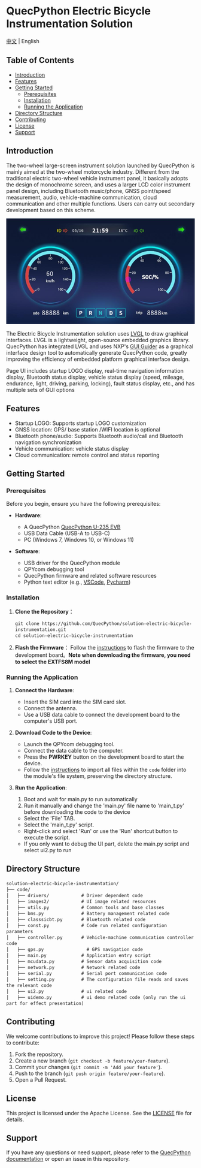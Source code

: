 # QuecPython Electric Bicycle Instrumentation Solution

[中文](README_ZH.md) | English


## Table of Contents

- [Introduction](#introduction)
- [Features](#features)
- [Getting Started](#getting-started)
  - [Prerequisites](#prerequisites)
  - [Installation](#installation)
  - [Running the Application](#running-the-application)
- [Directory Structure](#directory-structure)
- [Contributing](#contributing)
- [License](#license)
- [Support](#support)

## Introduction

The two-wheel large-screen instrument solution launched by QuecPython is mainly aimed at the two-wheel motorcycle industry. Different from the traditional electric two-wheel vehicle instrument panel, it basically adopts the design of monochrome screen, and uses a larger LCD color instrument panel design, including Bluetooth music/phone, GNSS point/speed measurement, audio, vehicle-machine communication, cloud communication and other multiple functions. Users can carry out secondary development based on this scheme.

![1717664083140](doc/zh/media/UI.png)

The Electric Bicycle Instrumentation solution uses [LVGL](https://lvgl.io/) to draw graphical interfaces. LVGL is a lightweight, open-source embedded graphics library. QuecPython has integrated LVGL and uses NXP's [GUI Guider](https://www.nxp.com/design/software/development-software/gui-guider:GUI-GUIDER) as a graphical interface design tool to automatically generate QuecPython code, greatly improving the efficiency of embedded platform graphical interface design.

Page UI includes startup LOGO display, real-time navigation information display, Bluetooth status display, vehicle status display (speed, mileage, endurance, light, driving, parking, locking), fault status display, etc., and has multiple sets of GUI options

## Features

- Startup LOGO: Supports startup LOGO customization
- GNSS location: GPS/ base station /WIFI location is optional
- Bluetooth phone/audio: Supports Bluetooth audio/call and Bluetooth navigation synchronization
- Vehicle communication: vehicle status display
- Cloud communication: remote control and status reporting

## Getting Started

### Prerequisites

Before you begin, ensure you have the following prerequisites:

- **Hardware**:
  - A QuecPython [QuecPython U-235 EVB](https://python.quectel.com/doc/Getting_started/en/evb/ec600u-235.html)
  - USB Data Cable (USB-A to USB-C)
  - PC (Windows 7, Windows 10, or Windows 11)

- **Software**:
  - USB driver for the QuecPython module
  - QPYcom debugging tool
  - QuecPython firmware and related software resources
  - Python text editor (e.g., [VSCode](https://code.visualstudio.com/), [Pycharm](https://www.jetbrains.com/pycharm/download/))


### Installation

1. **Clone the Repository**：

   ```
   git clone https://github.com/QuecPython/solution-electric-bicycle-instrumentation.git
   cd solution-electric-bicycle-instrumentation
   ```

2. **Flash the Firmware**： 
	Follow the [instructions](https://python.quectel.com/doc/Application_guide/en/dev-tools/QPYcom/qpycom-dw.html#Download-Firmware) to flash the firmware to the development board。**Note when downloading the firmware, you need to select the EXTFS8M model**

### Running the Application

1. **Connect the Hardware**:
   - Insert the SIM card into the SIM card slot.
   - Connect the antenna.
   - Use a USB data cable to connect the development board to the computer's USB port.

2. **Download Code to the Device**:
   - Launch the QPYcom debugging tool.
   - Connect the data cable to the computer.
   - Press the **PWRKEY** button on the development board to start the device.
   - Follow the [instructions](https://python.quectel.com/doc/Application_guide/en/dev-tools/QPYcom/qpycom-dw.html#Download-Script) to import all files within the `code` folder into the module's file system, preserving the directory structure.

3. **Run the Application**:

	1. Boot and wait for main.py to run automatically
	2. Run it manually and change the 'main.py' file name to 'main_t.py' before downloading the code to the device

	- Select the 'File' TAB.
	- Select the 'main_t.py' script.
	- Right-click and select 'Run' or use the 'Run' shortcut button to execute the script.
	- If you only want to debug the UI part, delete the main.py script and select ui2.py to run

## Directory Structure

```plaintext
solution-electric-bicycle-instrumentation/
├── code/
│   ├── drivers/            # Driver dependent code
│   ├── images2/            # UI image related resources
│   ├── utils.py            # Common tools and base classes
│   ├── bms.py              # Battery management related code
│   ├── classsicbt.py       # Bluetooth related code
│   ├── const.py            # Code run related configuration parameters
│   ├── controller.py       # Vehicle-machine communication controller code
│   ├── gps.py           	  # GPS navigation code
│   ├── main.py            	# Application entry script
│   ├── mcudata.py          # Sensor data acquisition code
│   ├── network.py          # Network related code
│   ├── serial.py           # Serial port communication code
│   ├── setting.py          # The configuration file reads and saves the relevant code
│   ├── ui2.py            	# ui related code
│   ├── uidemo.py           # ui demo related code (only run the ui part for effect presentation)
```


## Contributing

We welcome contributions to improve this project! Please follow these steps to contribute:

1. Fork the repository.
2. Create a new branch (`git checkout -b feature/your-feature`).
3. Commit your changes (`git commit -m 'Add your feature'`).
4. Push to the branch (`git push origin feature/your-feature`).
5. Open a Pull Request.

## License

This project is licensed under the Apache License. See the [LICENSE](LICENSE) file for details.

## Support

If you have any questions or need support, please refer to the [QuecPython documentation](https://python.quectel.com/doc/en) or open an issue in this repository.